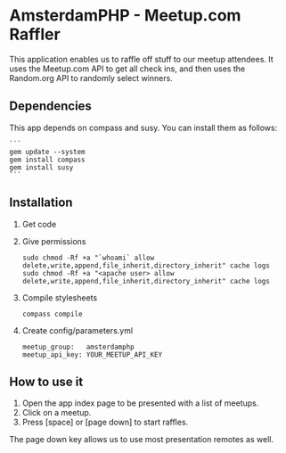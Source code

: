 # AmsterdamPHP - Meetup.com Raffler

This application enables us to raffle off stuff to our meetup attendees. It uses the Meetup.com API to get all check ins, and then uses the Random.org API to randomly select winners.

## Dependencies

This app depends on compass and susy. You can install them as follows:

    ```
    gem update --system
    gem install compass
    gem install susy
    ```

## Installation

1. Get code
2. Give permissions

    ```
    sudo chmod -Rf +a "`whoami` allow delete,write,append,file_inherit,directory_inherit" cache logs
    sudo chmod -Rf +a "<apache user> allow delete,write,append,file_inherit,directory_inherit" cache logs
    ```

3. Compile stylesheets

    ```
    compass compile
    ```

4. Create config/parameters.yml

    ```
    meetup_group:   amsterdamphp
    meetup_api_key: YOUR_MEETUP_API_KEY
    ```

## How to use it
1. Open the app index page to be presented with a list of meetups.
2. Click on a meetup.
3. Press [space] or [page down] to start raffles.

The page down key allows us to use most presentation remotes as well.
